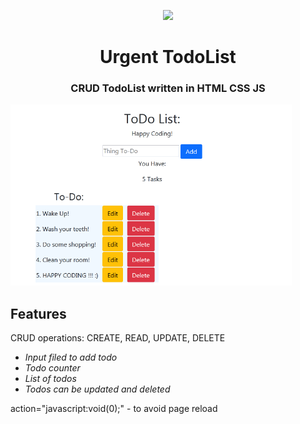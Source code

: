 <p align="center"><img src="https://user-images.githubusercontent.com/34022590/110831461-edbf9280-82a2-11eb-81f0-496342170c1a.png" width="250px"></p>

<h1 align="center">
    <strong>Urgent TodoList</strong>
</h1>
<h3 align="center">
    CRUD TodoList written in HTML CSS JS
</h3>

<p align="left"><img src="screenshot.png" width="450px"></p>

## Features
CRUD operations: CREATE, READ, UPDATE, DELETE

* *Input filed to add todo*
* *Todo counter*
* *List of todos*
* *Todos can be updated and deleted*

action="javascript:void(0);"  - to avoid page reload
